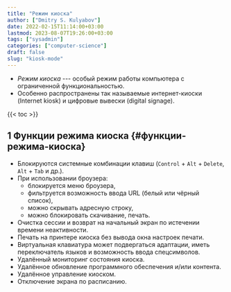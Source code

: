 ```yaml
---
title: "Режим киоска"
author: ["Dmitry S. Kulyabov"]
date: 2022-02-15T11:14:00+03:00
lastmod: 2023-08-07T19:26:00+03:00
tags: ["sysadmin"]
categories: ["computer-science"]
draft: false
slug: "kiosk-mode"
---
```


-   _Режим киоска_ --- особый режим работы компьютера с ограниченной функциональностью.
-   Особенно распространены так называемые интернет-киоски (Internet kiosk) и цифровые вывески (digital signage).

<!--more-->

{{< toc >}}


## <span class="section-num">1</span> Функции режима киоска {#функции-режима-киоска}

-   Блокируются системные комбинации клавиш (`Control` + `Alt` + `Delete`, `Alt` + `Tab` и др.).
-   При использовании броузера:
    -   блокируется меню броузера,
    -   фильтруется возможность ввода URL (белый или чёрный список),
    -   можно скрывать адресную строку,
    -   можно блокировать скачивание, печать.
-   Очистка сессии и возврат на начальный экран по истечении времени неактивности.
-   Печать на принтере киоска без вывода окна настроек печати.
-   Виртуальная клавиатура может подвергаться адаптации, иметь переключатель языков и возможность ввода спецсимволов.
-   Удалённый мониторинг состояния киоска.
-   Удалённое обновление программного обеспечения и/или контента.
-   Удалённое управление киоском.
-   Отключение экрана по расписанию.
